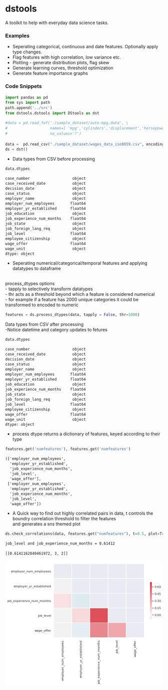# dstools
A toolkit to help with everyday data science tasks. 

### Examples



* Seperating categorical, continuous and date features. Optionally apply type changes.
* Flag features with high correlation, low variance etc. 
* Plotting - generate distribution plots, flag skew
* Generate learning curves, threshold optimization
* Generate feature importance graphs

### Code Snippets



```python
import pandas as pd
from sys import path
path.append('../src')
from dstools.dstools import DStools as dst
```


```python
#data = pd.read_fwf('./sample_dataset/auto-mpg.data', \
#                   names=[ 'mpg','cylinders','displacement','horsepower','weight','acceleration','year','origin','name'], \
#                   na_values='?')

data =  pd.read_csv("./sample_dataset/wages_data_iso8859.csv", encoding='ISO-8859-1')
ds = dst()
```

* Data types from CSV before processing 


```python
data.dtypes
```




    case_number                   object
    case_received_date            object
    decision_date                 object
    case_status                   object
    employer_name                 object
    employer_num_employees       float64
    employer_yr_established      float64
    job_education                 object
    job_experience_num_months    float64
    job_state                     object
    job_foreign_lang_req          object
    job_level                    float64
    employee_citizenship          object
    wage_offer                   float64
    wage_unit                     object
    dtype: object



* Seperating numerical/categorical/temporal features and applying datatypes to dataframe


<br>
process_dtypes options 
<br>
 - tapply to selectively transform datatypes
<br>
 - thr acts as a threshold beyond which a feature is considered numerical
<br>
 - for example if a feature has 2000 unique categories it could be transformed to encoded to numeric


```python
features = ds.process_dtypes(data, tapply = False, thr=1000)
```

Data types from CSV after processing 
<br>
-Notice datetime and category updates to fetures


```python
data.dtypes
```




    case_number                   object
    case_received_date            object
    decision_date                 object
    case_status                   object
    employer_name                 object
    employer_num_employees       float64
    employer_yr_established      float64
    job_education                 object
    job_experience_num_months    float64
    job_state                     object
    job_foreign_lang_req          object
    job_level                    float64
    employee_citizenship          object
    wage_offer                   float64
    wage_unit                     object
    dtype: object



* process dtype returns a dictionary of features, keyed according to their type


```python
features.get('numfeatures'), features.get('numfeatures')
```




    (['employer_num_employees',
      'employer_yr_established',
      'job_experience_num_months',
      'job_level',
      'wage_offer'],
     ['employer_num_employees',
      'employer_yr_established',
      'job_experience_num_months',
      'job_level',
      'wage_offer'])



* A Quick way to find out highly correlated pairs in data,  t controls the boundry correlation threshold to filter the features
<br> and generates a sns themed plot 


```python
ds.check_correlations(data, features.get("numfeatures"), t=0.5, plot=True)
```

    job_level and job_experience_num_months = 0.61412

    [[0.6141162849461972, 3, 2]]




![png](./testing/output_11_2.png)

